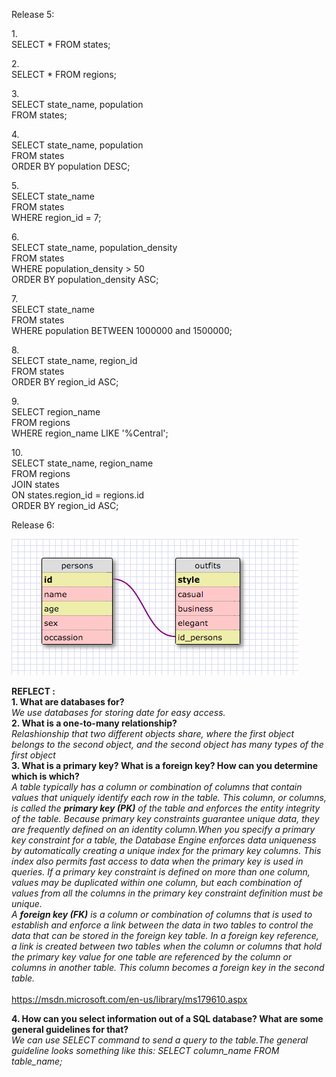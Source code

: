 Release 5:

1.<br>
SELECT * FROM states;<br>


2.<br>
SELECT * FROM regions;<br>


3.<br>
SELECT state_name, population<br>
FROM states;<br>


4.<br>
SELECT state_name, population<br>
FROM states<br>
ORDER BY population DESC;<br>


5.<br>
SELECT state_name<br>
FROM states<br>
WHERE region_id = 7;<br>


6.<br>
SELECT state_name, population_density<br>
FROM states<br>
WHERE population_density > 50<br>
ORDER BY population_density ASC;<br>


7.<br>
SELECT state_name<br>
FROM states<br>
WHERE population BETWEEN 1000000 and 1500000;<br>


8.<br>
SELECT state_name, region_id<br>
FROM states<br>
ORDER BY region_id ASC;<br>


9.<br>
SELECT region_name<br>
FROM regions<br>
WHERE region_name LIKE '%Central';<br>


10.<br>
SELECT state_name, region_name<br>
FROM regions<br>
JOIN states<br>
ON states.region_id = regions.id<br>
ORDER BY region_id ASC;<br>


 Release 6:

![Schema Snapshot](myschema.png)


**REFLECT :**<br>
**1. What are databases for?**<br>
*We use databases for storing date for easy access.*<br>
**2. What is a one-to-many relationship?**<br>
*Relashionship that two different objects share, where the first object belongs to the second object, and the second object has many types of the first object*<br>
**3. What is a primary key? What is a foreign key? How can you determine which is which?**<br>
_A table typically has a column or combination of columns that contain values that uniquely identify each row in the table. This column, or columns, is called the **primary key (PK)** of the table and enforces the entity integrity of the table. Because primary key constraints guarantee unique data, they are frequently defined on an identity column.When you specify a primary key constraint for a table, the Database Engine enforces data uniqueness by automatically creating a unique index for the primary key columns. This index also permits fast access to data when the primary key is used in queries. If a primary key constraint is defined on more than one column, values may be duplicated within one column, but each combination of values from all the columns in the primary key constraint definition must be unique._<br>
_A **foreign key (FK)** is a column or combination of columns that is used to establish and enforce a link between the data in two tables to control the data that can be stored in the foreign key table. In a foreign key reference, a link is created between two tables when the column or columns that hold the primary key value for one table are referenced by the column or columns in another table. This column becomes a foreign key in the second table._<br>
<br>
https://msdn.microsoft.com/en-us/library/ms179610.aspx 

**4. How can you select information out of a SQL database? What are some general guidelines for that?**<br>
*We can use SELECT command to send a query to the table.The general guideline looks something like this: SELECT column_name FROM table_name;*
